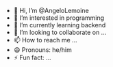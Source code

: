 - 👋 Hi, I’m @AngeloLemoine
- 👀 I’m interested in programming
- 🌱 I’m currently learning backend
- 💞️ I’m looking to collaborate on ...
- 📫 How to reach me ...
- 😄 Pronouns: he/him
- ⚡ Fun fact: ...

<!---
AngeloLemoine/AngeloLemoine is a ✨ special ✨ repository because its `README.md` (this file) appears on your GitHub profile.
You can click the Preview link to take a look at your changes.
--->
